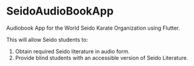 # SeidoAudioBookApp
Audiobook App for the World Seido Karate Organization using Flutter.

This will allow Seido students to:
1. Obtain required Seido literature in audio form.
2. Provide blind students with an accessible version of Seido Literature.
